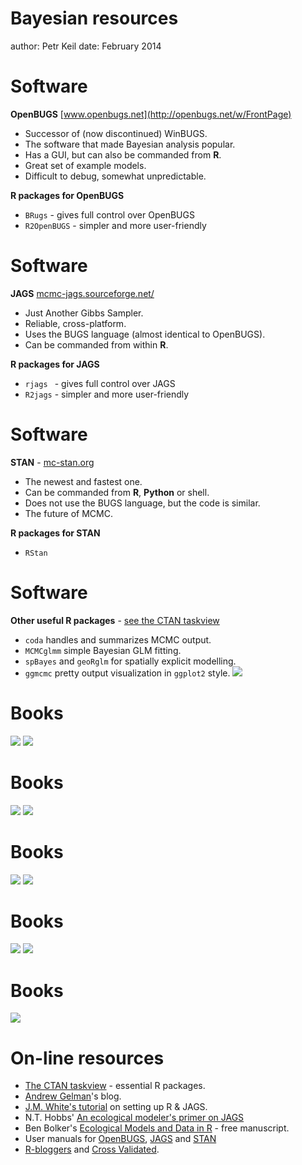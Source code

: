 Bayesian resources
========================================================
author: Petr Keil
date: February 2014

Software
========================================================
**OpenBUGS** [www.openbugs.net](http://openbugs.net/w/FrontPage)
- Successor of (now discontinued) WinBUGS.
- The software that made Bayesian analysis popular.
- Has a GUI, but can also be commanded from **R**.
- Great set of example models.
- Difficult to debug, somewhat unpredictable.

**R packages for OpenBUGS**
- ```BRugs``` - gives full control over OpenBUGS
- ```R2OpenBUGS``` - simpler and more user-friendly

Software
========================================================
**JAGS** [mcmc-jags.sourceforge.net/](http://mcmc-jags.sourceforge.net/)
- Just Another Gibbs Sampler.
- Reliable, cross-platform.
- Uses the BUGS language (almost identical to OpenBUGS).
- Can be commanded from within **R**.

**R packages for JAGS**
- ```rjags ``` - gives full control over JAGS
- ```R2jags``` - simpler and more user-friendly

Software
========================================================
**STAN** - [mc-stan.org](mc-stan.org)
- The newest and fastest one.
- Can be commanded from **R**, **Python** or shell.
- Does not use the BUGS language, but the code is similar.
- The future of MCMC.

**R packages for STAN**
- ```RStan```

Software
========================================================
**Other useful R packages** - [see the CTAN taskview](http://cran.r-project.org/web/views/Bayesian.html)

- ```coda``` handles and summarizes MCMC output.
- ```MCMCglmm``` simple Bayesian GLM fitting. 
- ```spBayes``` and ```geoRglm``` for spatially explicit modelling.
- ```ggmcmc``` pretty output visualization in ```ggplot2``` style.
![](resources_presentation-figure/ggmcmc.png)

Books
========================================================
![](resources_presentation-figure/kery1.png)
![](resources_presentation-figure/kery2.png)

Books
========================================================
![](resources_presentation-figure/bolker.png)
![](resources_presentation-figure/mccarthy.png)

Books
========================================================
![](resources_presentation-figure/gelman1.png)
![](resources_presentation-figure/gelman2.png)

Books
========================================================
![](resources_presentation-figure/royle.png)
![](resources_presentation-figure/mackenzie.png)

Books
========================================================
![](resources_presentation-figure/clark.png)

On-line resources
========================================================
- [The CTAN taskview](http://cran.r-project.org/web/views/Bayesian.html) - essential R packages.
- [Andrew Gelman](http://andrewgelman.com/)'s blog.
- [J.M. White's tutorial](http://www.johnmyleswhite.com/notebook/2010/08/20/using-jags-in-r-with-the-rjags-package/) on setting up R & JAGS.
- N.T. Hobbs' [An ecological modeler's primer on JAGS](http://hydrodictyon.eeb.uconn.edu/people/cmerow/home/teaching_files/Short_Course/A_Primer_on_JAGS_for_Ecological_Modelers_III1.pdf)
- Ben Bolker's [Ecological Models and Data in R](http://ms.mcmaster.ca/~bolker/emdbook/) - free manuscript.
- User manuals for [OpenBUGS](http://www.openbugs.net/w/Documentation), [JAGS](http://people.math.aau.dk/~kkb/Undervisning/Bayes13/sorenh/docs/jags_user_manual.pdf) and [STAN](http://mc-stan.org/manual.html)
- [R-bloggers](http://www.r-bloggers.com/) and [Cross Validated](http://stats.stackexchange.com/).
